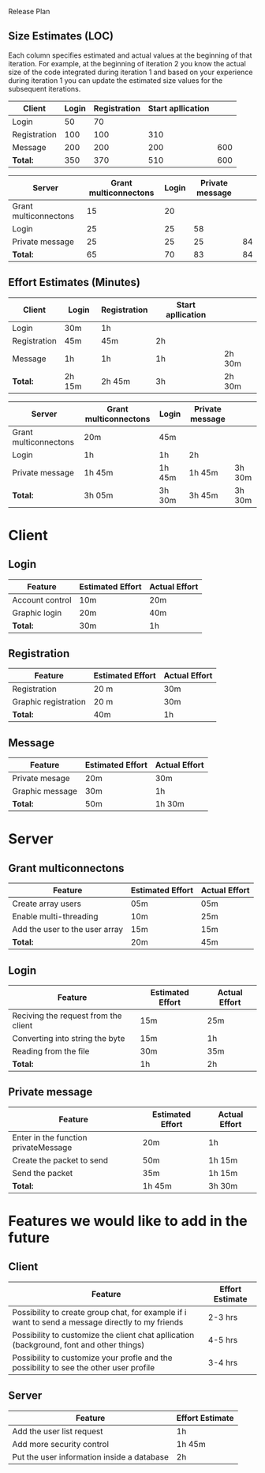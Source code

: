 Release Plan

## Size Estimates (LOC)

Each column specifies estimated and actual values at the beginning of that iteration. For example, at the beginning of iteration 2 you know the actual size of the code integrated during iteration 1 and based on your experience during iteration 1 you can update the estimated size values for the subsequent iterations.

| Client | Login | Registration | Start apllication | |
| --- | --- | --- | --- | --- |
| Login | 50 | 70 |  |
| Registration | 100 | 100 | 310 |
| Message | 200 | 200 | 200 | 600 |
| **Total:** | 350 | 370 | 510 | 600 |

| Server | Grant multiconnectons | Login | Private message ||
| --- | --- | --- | --- | --- |
| Grant multiconnectons | 15 | 20 |
| Login | 25 | 25 | 58 |
| Private message | 25 | 25 | 25 | 84 |
| **Total:** | 65 | 70 | 83 | 84 |



## Effort Estimates (Minutes)

| Client | Login | Registration | Start apllication | |
| --- | --- | --- | --- | --- |
| Login | 30m | 1h |   |
| Registration | 45m | 45m | 2h |
| Message | 1h | 1h | 1h | 2h 30m
| **Total:** | 2h 15m | 2h 45m | 3h | 2h 30m

| Server | Grant multiconnectons | Login | Private message | |
| --- | --- | --- | --- | --- |
| Grant multiconnectons | 20m | 45m |   |
| Login | 1h | 1h | 2h |
| Private message | 1h 45m | 1h 45m | 1h 45m | 3h 30m |
| **Total:** | 3h 05m | 3h 30m | 3h 45m | 3h 30m |

# **Client**

## Login
| Feature | Estimated Effort | Actual Effort |
| --- | --- | --- |
| Account control | 10m | 20m |
| Graphic login | 20m | 40m |
| **Total:** | 30m | 1h |

## Registration
| Feature | Estimated Effort | Actual Effort |
| --- | --- | --- |
| Registration | 20 m | 30m|
| Graphic registration | 20 m | 30m|
| **Total:** | 40m | 1h |

## Message
| Feature | Estimated Effort | Actual Effort |
| --- | --- | --- |
| Private mesage | 20m | 30m |
| Graphic message | 30m | 1h |
| **Total:** | 50m | 1h 30m |

# **Server**

## Grant multiconnectons
| Feature | Estimated Effort | Actual Effort |
| --- | --- | --- |
| Create array users | 05m | 05m |
| Enable multi-threading | 10m | 25m |
| Add the user to the user array | 15m | 15m |
| **Total:** | 20m | 45m |

## Login
| Feature | Estimated Effort | Actual Effort |
| --- | --- | --- |
| Reciving the request from the client | 15m | 25m |
| Converting into string the byte | 15m | 1h |
| Reading from the file | 30m | 35m |
| **Total:** | 1h | 2h |

## Private message
| Feature | Estimated Effort | Actual Effort |
| --- | --- | --- |
| Enter in the function privateMessage | 20m | 1h |
| Create the packet to send | 50m | 1h 15m |
| Send the packet  | 35m | 1h 15m |
| **Total:** | 1h 45m | 3h 30m |




# **Features we would like to add in the future**
## Client

| Feature | Effort Estimate |
| --- | --- |
| Possibility to create group chat, for example if i want to send a message directly to my friends | 2-3 hrs |
| Possibility to customize the client chat apllication (background, font and other things) | 4-5 hrs |
| Possibility to customize your profle and the possibility to see the other user profile | 3-4 hrs |

## Server

| Feature | Effort Estimate |
| --- | --- |
| Add the user list request | 1h |
| Add more security control | 1h 45m |
| Put the user information inside a database | 2h |

